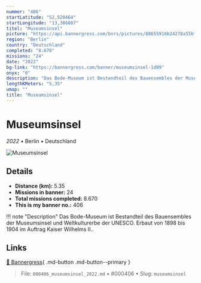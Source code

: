 ```yaml
---
nummer: "406"
startLatitude: "52,520464"
startLongitude: "13,386087"
titel: "Museumsinsel"
picture: "https://api.bannergress.com/bnrs/pictures/88655916b24278a55bf419bcf1de2187"
region: "Berlin"
country: "Deutschland"
completed: "8.670"
missions: "24"
date: "2022"
bg-link: "https://bannergress.com/banner/museumsinsel-1d09"
onyx: "0"
description: "Das Bode-Museum ist Bestandteil des Bauensembles der Museumsinsel und Weltkulturerbe der UNESCO. Erbaut von 1898 bis 1904 im Auftrag Kaiser Wilhelms II.."
lengthKMeters: "5,35"
umap: ""
title: "Museumsinsel"
---
```

# Museumsinsel

*2022* • Berlin • Deutschland

![Museumsinsel](https://api.bannergress.com/bnrs/pictures/88655916b24278a55bf419bcf1de2187)

## Details
- **Distance (km):** 5.35
- **Missions in banner:** 24
- **Total missions completed:** 8.670
- **This is my banner no.:** 406


!!! note "Description"
    Das Bode-Museum ist Bestandteil des Bauensembles der Museumsinsel und Weltkulturerbe der UNESCO. Erbaut von 1898 bis 1904 im Auftrag Kaiser Wilhelms II..



## Links
[🔗 Bannergress](https://bannergress.com/banner/museumsinsel-1d09){ .md-button .md-button--primary }



> File: `000406_museumsinsel_2022.md` • #000406 • Slug: `museumsinsel`
